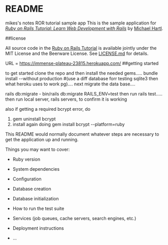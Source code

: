 # README
mikes's notes
ROR tutorial sample app
This is the sample application for
[*Ruby on Rails Tutorial:
Learn Web Development with Rails*](http://www.railstutorial.org/)
by [Michael Hartl](http://www.michaelhartl.com/).

##license

All source code in the [Ruby on Rails Tutorial](http://railstutorial.org/)
is available jointly under the MIT License and the Beerware License. See
[LICENSE.md](LICENSE.md) for details.

URL = https://immense-plateau-23815.herokuapp.com/
##getting started

to get started clone the repo and then install the needed gems.....
bundle install --without production #(use a diff database forr testing sqlite3 then what heroku uses to work pg)....
next migrate the data base....

rails db:migrate - bin/rails db:migrate RAILS_ENV=test 
then run rails test.....
then run local server, rails servers, to confirm it is working  

also if getting a required bcrypt error, do 
1. gem uninstall bcrypt 
2. install again doing gem install bcrypt --platform=ruby



This README would normally document whatever steps are necessary to get the
application up and running.

Things you may want to cover:

* Ruby version

* System dependencies

* Configuration

* Database creation

* Database initialization

* How to run the test suite

* Services (job queues, cache servers, search engines, etc.)

* Deployment instructions

* ...
